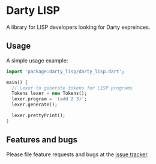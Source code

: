 # Darty LISP

A library for LISP developers looking for Darty expreinces.

## Usage

A simple usage example:

```dart
import 'package:darty_lisp/darty_lisp.dart';

main() {
  // Lexer to generate tokens for LISP programs
  Tokens lexer = new Tokens();
  lexer.program = '(add 2 3)';
  lexer.generate();

  lexer.prettyPrint();
}
```

## Features and bugs

Please file feature requests and bugs at the [issue tracker][tracker].

[tracker]: https://github.com/walleXD/darty_lisp/issues
